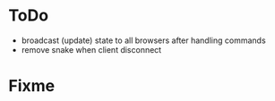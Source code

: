 # ToDo
- broadcast (update) state to all browsers after handling commands
- remove snake when client disconnect


# Fixme
